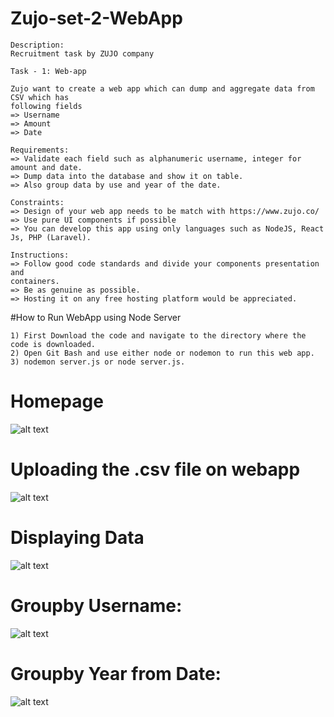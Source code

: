 # Zujo-set-2-WebApp
```
Description:
Recruitment task by ZUJO company

Task - 1: Web-app

Zujo want to create a web app which can dump and aggregate data from CSV which has
following fields
=> Username
=> Amount
=> Date

Requirements:
=> Validate each field such as alphanumeric username, integer for amount and date.
=> Dump data into the database and show it on table.
=> Also group data by use and year of the date.

Constraints:
=> Design of your web app needs to be match with https://www.zujo.co/
=> Use pure UI components if possible
=> You can develop this app using only languages such as NodeJS, React Js, PHP (Laravel).

Instructions:
=> Follow good code standards and divide your components presentation and
containers.
=> Be as genuine as possible.
=> Hosting it on any free hosting platform would be appreciated.
```

#How to Run WebApp using Node Server
```
1) First Download the code and navigate to the directory where the code is downloaded.
2) Open Git Bash and use either node or nodemon to run this web app.
3) nodemon server.js or node server.js.
```

# Homepage
![alt text](https://i.ibb.co/BgkXFLp/Screenshot-360.png)

# Uploading the .csv file on webapp
![alt text](https://i.ibb.co/NLMBJYx/Screenshot-359.png)

# Displaying Data
![alt text](https://i.ibb.co/tcZd0dY/Screenshot-357.png)

# Groupby Username:
![alt text](https://i.ibb.co/zRZK4Ny/Screenshot-356.png)

# Groupby Year from Date:
![alt text](https://i.ibb.co/bFvV2Br/Screenshot-355.png)
